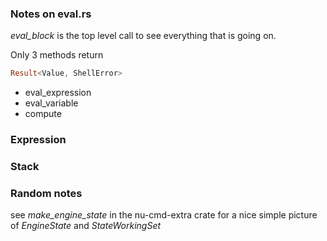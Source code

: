 
### Notes on eval.rs

*eval_block* is the top level call to see everything that is going on.

Only 3 methods return

```rust
Result<Value, ShellError>
```

* eval_expression
* eval_variable
* compute

### Expression

### Stack


### Random notes

see *make_engine_state* in the nu-cmd-extra crate for a nice simple picture
of *EngineState* and *StateWorkingSet*
